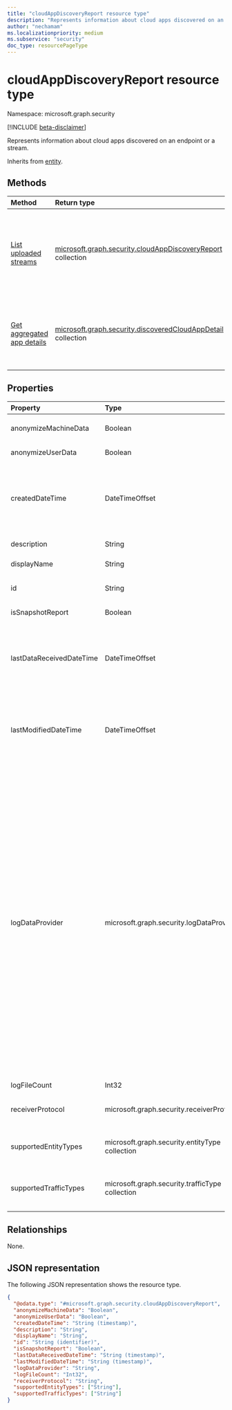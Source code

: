 ```yaml
---
title: "cloudAppDiscoveryReport resource type"
description: "Represents information about cloud apps discovered on an endpoint or a stream."
author: "nechamam"
ms.localizationpriority: medium
ms.subservice: "security"
doc_type: resourcePageType
---
```


# cloudAppDiscoveryReport resource type

Namespace: microsoft.graph.security

[!INCLUDE [beta-disclaimer](../../includes/beta-disclaimer.md)]

Represents information about cloud apps discovered on an endpoint or a stream.

Inherits from [entity](../resources/entity.md).

## Methods
|Method|Return type|Description|
|:---|:---|:---|
|[List uploaded streams](../api/security-datadiscoveryreport-list-uploadedstreams.md)|[microsoft.graph.security.cloudAppDiscoveryReport](../resources/security-cloudappdiscoveryreport.md) collection|Get visibility into all the manually uploaded streams from your firewalls and proxies.|
|[Get aggregated app details](../api/security-cloudappdiscoveryreport-aggregatedappsdetails.md)|[microsoft.graph.security.discoveredCloudAppDetail](../resources/security-discoveredcloudappdetail.md) collection|Get the [aggregated details](../resources/security-discoveredcloudappdetail.md) of discovered apps by providing the time period.|

## Properties
|Property|Type|Description|
|:---|:---|:---|
|anonymizeMachineData|Boolean|Use `1` if the machine information is anonymized; otherwise use `0`.|
|anonymizeUserData|Boolean|Use `1` if the user information is anonymized; otherwise use `0`.|
|createdDateTime|DateTimeOffset|The date in the format specified. The Timestamp represents date and time information using ISO 8601 format and is always in UTC. For example, midnight UTC on Jan 1, 2014 is `2014-01-01T00:00:00Z`.|
|description|String|A comment or description for the report.|
|displayName|String|The display name of the continuous report.|
|id|String|The ID of the log type supported. Inherited from [entity](../resources/entity.md).|
|isSnapshotReport|Boolean|Use `1` for a snapshot report; otherwise use `0`.|
|lastDataReceivedDateTime|DateTimeOffset|The date when the data was last received. The Timestamp represents date and time information using ISO 8601 format and is always in UTC. For example, midnight UTC on Jan 1, 2014 is `2014-01-01T00:00:00Z`.|
|lastModifiedDateTime|DateTimeOffset|The date when the continuous report was last modified. The Timestamp represents date and time information using ISO 8601 format and is always in UTC. For example, midnight UTC on Jan 1, 2014 is `2014-01-01T00:00:00Z`.|
|logDataProvider|microsoft.graph.security.logDataProvider|The applicable log data provider. Possible values are: `barracuda`, `bluecoat`, `checkpoint`, `ciscoAsa`, `ciscoIronportProxy`, `fortigate`, `paloAlto`, `squid`, `zscaler`, `mcafeeSwg`, `ciscoScanSafe`, `juniperSrx`, `sophosSg`, `websenseV75`, `websenseSiemCef`, `machineZoneMeraki`, `squidNative`, `ciscoFwsm`, `microsoftIsaW3C`, `sonicwall`, `sophosCyberoam`, `clavister`, `customParser`, `juniperSsg`, `zscalerQradar`, `juniperSrxSd`, `juniperSrxWelf`, `microsoftConditionalAppAccess`, `ciscoAsaFirepower`, `genericCef`, `genericLeef`, `genericW3C`, `iFilter`, `checkpointXml`, `checkpointSmartViewTracker`, `barracudaNextGenFw`, `barracudaNextGenFwWeblog`, `microsoftDefenderForEndpoint`, `zscalerCef`, `sophosXg`, `iboss`, `forcepoint`, `fortios`, `ciscoIronportWsaIi`, `paloAltoLeef`, `forcepointLeef`, `stormshield`, `contentkeeper`, `ciscoIronportWsaIii`, `checkpointCef`, `corrata`, `ciscoFirepowerV6`, `menloSecurityCef`, `watchguardXtm`, `openSystemsSecureWebGateway`, `wandera`, `unknownFutureValue`.|
|logFileCount|Int32|The count of log files history.|
|receiverProtocol|microsoft.graph.security.receiverProtocol|The applicable receiver protocol. Possible values are: `ftp`, `ftps`, `syslogUdp`, `syslogTcp`, `syslogTls`, `unknownFutureValue`.|
|supportedEntityTypes|microsoft.graph.security.entityType collection|The supported entity type. Possible values are: `userName`, `ipAddress`, `machineName`, `other`, `unknown`, `unknownFutureValue`.|
|supportedTrafficTypes|microsoft.graph.security.trafficType collection|The supported traffic type. Possible values are: `downloadedBytes`, `uploadedBytes`, `unknown`, `unknownFutureValue`. |

## Relationships
None.

## JSON representation
The following JSON representation shows the resource type.
<!-- {
  "blockType": "resource",
  "keyProperty": "id",
  "@odata.type": "microsoft.graph.security.cloudAppDiscoveryReport",
  "baseType": "microsoft.graph.entity",
  "openType": false
}
-->
``` json
{
  "@odata.type": "#microsoft.graph.security.cloudAppDiscoveryReport",
  "anonymizeMachineData": "Boolean",
  "anonymizeUserData": "Boolean",
  "createdDateTime": "String (timestamp)",
  "description": "String",
  "displayName": "String",
  "id": "String (identifier)",
  "isSnapshotReport": "Boolean",
  "lastDataReceivedDateTime": "String (timestamp)",
  "lastModifiedDateTime": "String (timestamp)",
  "logDataProvider": "String",
  "logFileCount": "Int32",
  "receiverProtocol": "String",
  "supportedEntityTypes": ["String"],
  "supportedTrafficTypes": ["String"]
}
```

